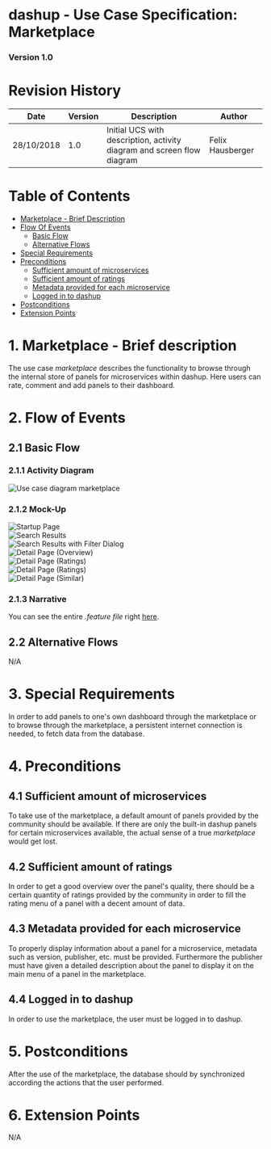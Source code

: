 dashup - Use Case Specification: Marketplace
============================================
### Version 1.0

# Revision History

| Date       | Version | Description                                                            | Author           |
|------------|---------|------------------------------------------------------------------------|------------------|
| 28/10/2018 | 1.0     | Initial UCS with description, activity diagram and screen flow diagram | Felix Hausberger |

# Table of Contents

- [Marketplace - Brief Description](#1-marketplace---brief-description) 
- [Flow Of Events](#2-flow-of-events)
    - [Basic Flow](#21-basic-flow)  
    - [Alternative Flows](#22-alternative-flows)
- [Special Requirements](#3-special-requirements)
- [Preconditions](#4-preconditions)
    - [Sufficient amount of microservices](#41-sufficient-amount-of-microservices)
    - [Sufficient amount of ratings](#42-sufficient-amount-of-ratings)
    - [Metadata provided for each microservice](#43-metadata-provided-for-each-microservice)
    - [Logged in to dashup](#44-logged-in-to-dashup)
- [Postconditions](#5-postconditions) 
- [Extension Points](#6-extension-points)
   
# 1. Marketplace - Brief description
The use case _marketplace_ describes the functionality to browse through the internal
store of panels for microservices within dashup. Here users can rate, comment and add panels to 
their dashboard. 

# 2. Flow of Events

## 2.1 Basic Flow

### 2.1.1 Activity Diagram
<img src="./UCS_marketplace.jpg" alt="Use case diagram marketplace" />

### 2.1.2 Mock-Up
<img src="./mockups/Startup Page.png" alt="Startup Page" />
<br />
<img src="./mockups/Search Results.png" alt="Search Results" />
<br />
<img src="./mockups/Search Results (Filter).png" alt="Search Results with Filter Dialog" />
<br />
<img src="./mockups/Detail Page (Overview).png" alt="Detail Page (Overview)" />
<br />
<img src="./mockups/Detail Page (Ratings).png" alt="Detail Page (Ratings)" />
<br />
<img src="./mockups/Detail Page (Write Comment).png" alt="Detail Page (Ratings)" />
<br />
<img src="./mockups/Detail Page (Similar).png" alt="Detail Page (Similar)" />

### 2.1.3 Narrative

You can see the entire _.feature file_ right <a href="/../../../de.dashup.application/src/test/resources/de.dashup.test/marketplace.feature">here</a>.

## 2.2 Alternative Flows
N/A

# 3. Special Requirements
In order to add panels to one's own dashboard through the marketplace 
or to browse through the marketplace, a persistent internet connection is needed, 
to fetch data from the database.

# 4. Preconditions

## 4.1 Sufficient amount of microservices
To take use of the marketplace, a default amount of panels provided by the 
community should be available. If there are only the built-in dashup panels for certain microservices
available, the actual sense of a true _marketplace_ would get lost.

## 4.2 Sufficient amount of ratings
In order to get a good overview over the panel's quality, there should be a certain quantity of
ratings provided by the community in order to fill the rating menu of a panel with a 
decent amount of data.

## 4.3 Metadata provided for each microservice
To properly display information about a panel for a microservice, metadata such as version, publisher, etc. must be provided.
Furthermore the publisher must have given a detailed description about the panel to 
display it on the main menu of a panel in the marketplace.

## 4.4 Logged in to dashup
In order to use the marketplace, the user must be logged in to dashup.

# 5. Postconditions
After the use of the marketplace, the database should by synchronized according the actions 
that the user performed. 

# 6. Extension Points
N/A